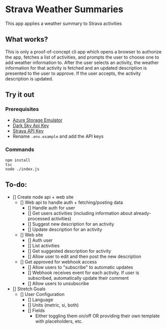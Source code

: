 # Strava Weather Summaries

This app applies a weather summary to Strava activities

## What works?

This is only a proof-of-concept cli app which opens a browser to authorize the app, fetches a list of activities, and prompts the user to choose one to add weather information to. After the user selects an activity, the weather information for that activity is fetched and an updated description is presented to the user to approve. If the user accepts, the activity description is updated.

## Try it out

### Prerequisites
* [Azure Storage Emulator](https://docs.microsoft.com/en-us/azure/storage/common/storage-use-emulator)
* [Dark Sky Api Key](https://darksky.net/dev)
* [Strava API Key](https://developers.strava.com)
* Rename `.env.example` and add the API keys

### Commands
```
npm install
tsc
node ./index.js
```

## To-do:

* [] Create node api + web site
    - [] Web api to handle auth + fetching/posting data
        - [] Handle auth for user
        - [] Get users activities (including information about already-processed activities)
        - [] Suggest new description for an activity
        - [] Update description for an activity
    - [] Web site
        - [] Auth user
        - [] List activities
        - [] Get suggested description for activity
        - [] Allow user to edit and then post the new description
    - [] Get approved for webhook access
        - [] Allow users to "subscribe" to automatic updates
        - [] Webhook receives event for each activity. If user is subscribed, automatically update their comment
        - [] Allow users to unsubscribe
* [] Stretch Goals
    - [] User Configuration
        - [] Language
        - [] Units (metric, si, both)
        - [] Fields
            - Either toggling them on/off OR providing their own template with placeholders, etc.


